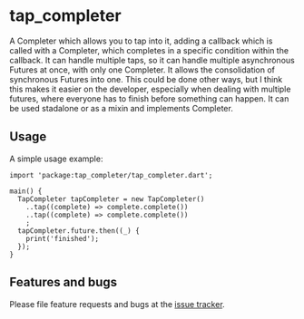 # tap_completer

A Completer which allows you to tap into it, adding a callback which is called
with a Completer, which completes in a specific condition within the callback.
It can handle multiple taps, so it can handle multiple asynchronous Futures at
once, with only one Completer.  It allows the consolidation of synchronous
Futures into one.  This could be done other ways, but I think this makes it
easier on the developer, especially when dealing with multiple futures, where
everyone has to finish before something can happen.  It can be used stadalone
or as a mixin and implements Completer.

## Usage

A simple usage example:

    import 'package:tap_completer/tap_completer.dart';

    main() {
      TapCompleter tapCompleter = new TapCompleter()
        ..tap((complete) => complete.complete())
        ..tap((complete) => complete.complete())
        ;
      tapCompleter.future.then((_) {
        print('finished');
      });
    }

## Features and bugs

Please file feature requests and bugs at the [issue tracker][tracker].

[tracker]: https://github.com/terrasea/tap_completer/issues
